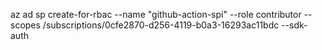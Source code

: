 az ad sp create-for-rbac --name "github-action-spi" --role contributor --scopes /subscriptions/0cfe2870-d256-4119-b0a3-16293ac11bdc --sdk-auth